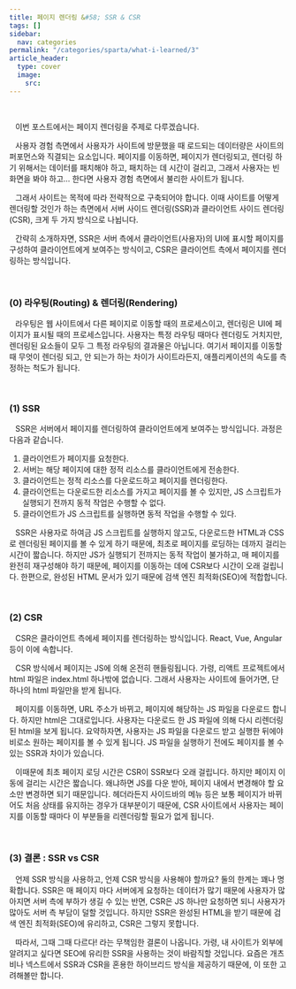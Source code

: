 ```yaml
---
title: 페이지 렌더링 &#58; SSR & CSR
tags: []
sidebar:
  nav: categories
permalink: "/categories/sparta/what-i-learned/3"
article_header:
  type: cover
  image:
    src:
---
```


<!-- more-->

<br/>

&ensp; 이번 포스트에서는 페이지 렌더링을 주제로 다루겠습니다.

&ensp; 사용자 경험 측면에서 사용자가 사이트에 방문했을 때 로드되는 데이터량은 사이트의 퍼포먼스와 직결되는 요소입니다. 페이지를 이동하면, 페이지가 렌더링되고, 렌더링 하기 위해서는 데이터를 패치해야 하고, 패치하는 데 시간이 걸리고, 그래서 사용자는 빈 화면을 봐야 하고... 한다면 사용자 경험 측면에서 불리한 사이트가 됩니다.

&ensp; 그래서 사이트는 목적에 따라 전략적으로 구축되어야 합니다. 이때 사이트를 어떻게 렌더링할 것인가 하는 측면에서 서버 사이드 렌더링(SSR)과 클라이언트 사이드 렌더링(CSR), 크게 두 가지 방식으로 나뉩니다.

&ensp; 간략히 소개하자면, SSR은 서버 측에서 클라이언트(사용자)의 UI에 표시할 페이지를 구성하여 클라이언트에게 보여주는 방식이고, CSR은 클라이언트 측에서 페이지를 렌더링하는 방식입니다.

<br/>

### (0) 라우팅(Routing) & 렌더링(Rendering)

&ensp; 라우팅은 웹 사이트에서 다른 페이지로 이동할 때의 프로세스이고, 렌더링은 UI에 페이지가 표시될 때의 프로세스입니다. 사용자는 특정 라우팅 때마다 렌더링도 거치지만, 렌더링된 요소들이 모두 그 특정 라우팅의 결과물은 아닙니다. 여기서 페이지를 이동할 때 무엇이 렌더링 되고, 안 되는가 하는 차이가 사이트라든지, 애플리케이션의 속도를 측정하는 척도가 됩니다.

<br/>

### (1) SSR

&ensp; SSR은 서버에서 페이지를 렌더링하여 클라이언트에게 보여주는 방식입니다. 과정은 다음과 같습니다.

1. 클라이언트가 페이지를 요청한다.
2. 서버는 해당 페이지에 대한 정적 리소스를 클라이언트에게 전송한다.
3. 클라이언트는 정적 리소스를 다운로드하고 페이지를 렌더링한다.
4. 클라이언트는 다운로드한 리소스를 가지고 페이지를 볼 수 있지만, JS 스크립트가 실행되기 전까지 동적 작업은 수행할 수 없다.
5. 클라이언트가 JS 스크립트를 실행하면 동적 작업을 수행할 수 있다.

&ensp; SSR은 사용자로 하여금 JS 스크립트를 실행하지 않고도, 다운로드한 HTML과 CSS로 렌더링된 페이지를 볼 수 있게 하기 때문에, 최초로 페이지를 로딩하는 데까지 걸리는 시간이 짧습니다. 하지만 JS가 실행되기 전까지는 동적 작업이 불가하고, 매 페이지를 완전히 재구성해야 하기 때문에, 페이지를 이동하는 데에 CSR보다 시간이 오래 걸립니다. 한편으로, 완성된 HTML 문서가 있기 때문에 검색 엔진 최적화(SEO)에 적합합니다.

<br/>

### (2) CSR

&ensp; CSR은 클라이언트 측에세 페이지를 렌더링하는 방식입니다. React, Vue, Angular 등이 이에 속합니다.

&ensp; CSR 방식에서 페이지는 JS에 의해 온전히 핸들링됩니다. 가령, 리액트 프로젝트에서 html 파일은 index.html 하나밖에 없습니다. 그래서 사용자는 사이트에 들어가면, 단 하나의 html 파일만을 받게 됩니다.

&ensp; 페이지를 이동하면, URL 주소가 바뀌고, 페이지에 해당하는 JS 파일을 다운로드 합니다. 하지만 html은 그대로입니다. 사용자는 다운로드 한 JS 파일에 의해 다시 리렌더링된 html을 보게 됩니다. 요약하자면, 사용자는 JS 파일을 다운로드 받고 실행한 뒤에야 비로소 원하는 페이지를 볼 수 있게 됩니다. JS 파일을 실행하기 전에도 페이지를 볼 수 있는 SSR과 차이가 있습니다.

&ensp; 이때문에 최초 페이지 로딩 시간은 CSR이 SSR보다 오래 걸립니다. 하지만 페이지 이동에 걸리는 시간은 짧습니다. 왜냐하면 JS를 다운 받아, 페이지 내에서 변경해야 할 요소만 변경하면 되기 때문입니다. 헤더라든지 사이드바의 메뉴 등은 보통 페이지가 바뀌어도 처음 상태를 유지하는 경우가 대부분이기 때문에, CSR 사이트에서 사용자는 페이지를 이동할 때마다 이 부분들을 리렌더링할 필요가 없게 됩니다.

<br/>

### (3) 결론 : SSR vs CSR

&ensp; 언제 SSR 방식을 사용하고, 언제 CSR 방식을 사용해야 할까요? 둘의 한계는 꽤나 명확합니다. SSR은 매 페이지 마다 서버에게 요청하는 데이터가 많기 때문에 사용자가 많아지면 서버 측에 부하가 생길 수 있는 반면, CSR은 JS 하나만 요청하면 되니 사용자가 많아도 서버 측 부담이 덜할 것입니다. 하지만 SSR은 완성된 HTML을 받기 때문에 검색 엔진 최적화(SEO)에 유리하고, CSR은 그렇지 못합니다.

&ensp; 따라서, 그때 그때 다르다! 라는 무책임한 결론이 나옵니다. 가령, 내 사이트가 외부에 알려지고 싶다면 SEO에 유리한 SSR을 사용하는 것이 바람직할 것입니다. 요즘은 개츠비나 넥스트에서 SSR과 CSR을 혼용한 하이브리드 방식을 제공하기 때문에, 이 또한 고려해볼만 합니다.
